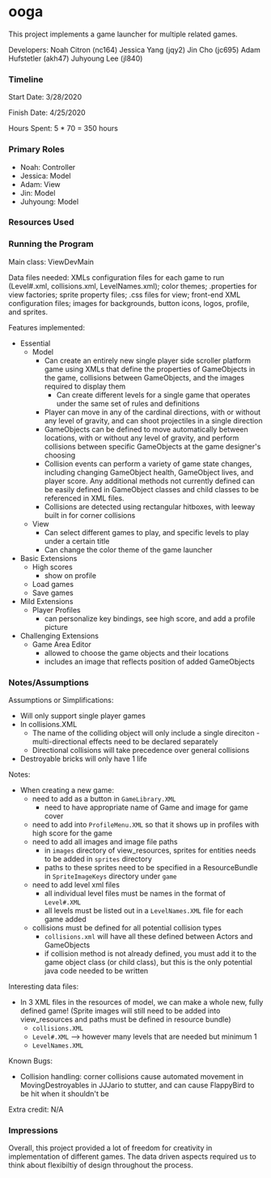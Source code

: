 ooga
====

This project implements a game launcher for multiple related games.

Developers:
Noah Citron (nc164)
Jessica Yang (jqy2)
Jin Cho (jc695)
Adam Hufstetler (akh47)
Juhyoung Lee (jl840)


### Timeline

Start Date: 3/28/2020

Finish Date: 4/25/2020

Hours Spent: 5 * 70 = 350 hours

### Primary Roles
- Noah: Controller
- Jessica: Model
- Adam: View
- Jin: Model
- Juhyoung: Model

### Resources Used


### Running the Program

Main class: ViewDevMain

Data files needed: XMLs configuration files for each game to run (Level#.xml, collisions.xml, LevelNames.xml); color themes; .properties for view factories; sprite property files; .css files for view; front-end XML configuration files; images for backgrounds, button icons, logos, profile, and sprites.

Features implemented:
- Essential
    - Model
        - Can create an entirely new single player side scroller platform game using XMLs that define the properties of GameObjects in the game, collisions between GameObjects, and the images required to display them
            - Can create different levels for a single game that operates under the same set of rules and definitions
        - Player can move in any of the cardinal directions, with or without any level of gravity, and can shoot projectiles in a single direction
        - GameObjects can be defined to move automatically between locations, with or without any level of gravity, and perform collisions between specific GameObjects at the game designer's choosing
        - Collision events can perform a variety of game state changes, including changing GameObject health, GameObject lives, and player score. Any additional methods not currently defined can be easily defined in GameObject classes and child classes to be referenced in XML files.
        - Collisions are detected using rectangular hitboxes, with leeway built in for corner collisions
    - View
        - Can select different games to play, and specific levels to play under a certain title
        - Can change the color theme of the game launcher
- Basic Extensions
    - High scores
        - show on profile
    - Load games
    - Save games
- Mild Extensions
    - Player Profiles
        - can personalize key bindings, see high score, and add a profile picture
- Challenging Extensions
    - Game Area Editor
        - allowed to choose the game objects and their locations
        - includes an image that reflects position of added GameObjects

### Notes/Assumptions
Assumptions or Simplifications:
- Will only support single player games
- In collisions.XML
    - The name of the colliding object will only include a single direciton - multi-directional effects need to be declared separately
    - Directional collisions will take precedence over general collisions
- Destroyable bricks will only have 1 life

Notes:
- When creating a new game:
    - need to add as a button in `GameLibrary.XML`
        - need to have appropriate name of Game and image for game cover
    - need to add into `ProfileMenu.XML` so that it shows up in profiles with high score for the game
    - need to add all images and image file paths
        - in `images` directory of view_resources, sprites for entities needs to be added in `sprites` directory
        - paths to these sprites need to be specified in a ResourceBundle in `SpriteImageKeys` directory under `game`
    - need to add level xml files
        - all individual level files must be names in the format of `Level#.XML`
        - all levels must be listed out in a `LevelNames.XML` file for each game added
    - collisions must be defined for all potential collision types
        - `collisions.xml` will have all these defined between Actors and GameObjects
        - if collision method is not already defined, you must add it to the game object class (or child class), but this is the only potential java code needed to be written

Interesting data files:
- In 3 XML files in the resources of model, we can make a whole new, fully defined game! (Sprite images will still need to be added into view_resources and paths must be defined in resource bundle)
    - `collisions.XML`
    - `Level#.XML` --> however many levels that are needed but minimum 1
    - `LevelNames.XML`

Known Bugs:
- Collision handling: corner collisions cause automated movement in MovingDestroyables in JJJario to stutter, and can cause FlappyBird to be hit when it shouldn't be

Extra credit: N/A


### Impressions

Overall, this project provided a lot of freedom for creativity in implementation of different games. The data driven aspects required us to think about flexibiltiy of design throughout the process. 
